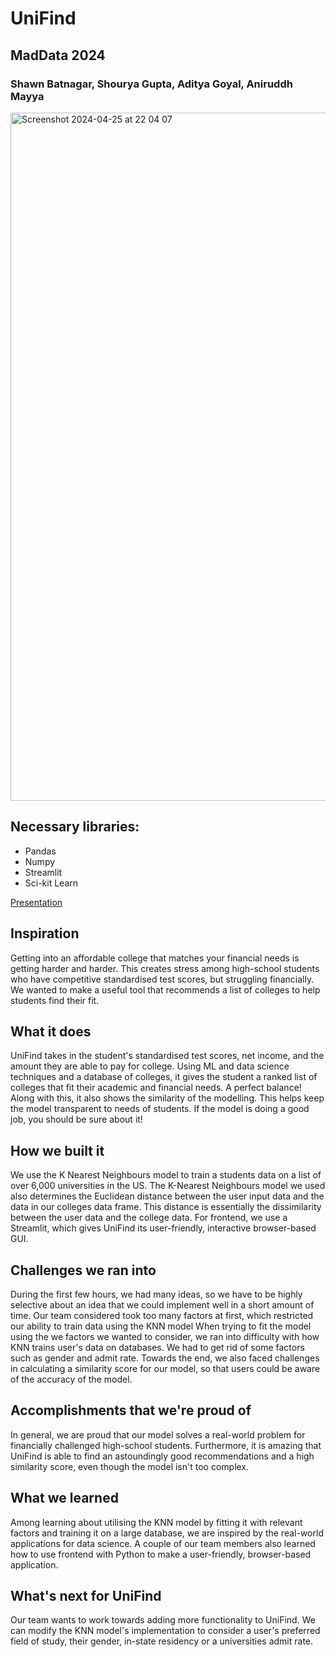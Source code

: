 # UniFind
## MadData 2024
### Shawn Batnagar, Shourya Gupta, Aditya Goyal, Aniruddh Mayya

<img width="1101" alt="Screenshot 2024-04-25 at 22 04 07" src="https://github.com/23mayyaa/UniFind/assets/106432428/e0ed7899-e905-468a-9d79-972db64b1276">

## Necessary libraries:
- Pandas
- Numpy
- Streamlit
- Sci-kit Learn

[Presentation](https://docs.google.com/presentation/d/1OMathHJOkVLbNz823BsYCN2oEQPvYCmmXkVdBDJc9zw/edit?usp=sharing)

## Inspiration
Getting into an affordable college that matches your financial needs is getting harder and harder. This creates stress among high-school students who have competitive standardised test scores, but struggling financially. We wanted to make a useful tool that recommends a list of colleges to help students find their fit.

## What it does
UniFind takes in the student's standardised test scores, net income, and the amount they are able to pay for college. Using ML and data science techniques and a database of colleges, it gives the student a ranked list of colleges that fit their academic and financial needs. A perfect balance! Along with this, it also shows the similarity of the modelling. This helps keep the model transparent to needs of students. If the model is doing a good job, you should be sure about it!

## How we built it
We use the K Nearest Neighbours model to train a students data on a list of over 6,000 universities in the US. The K-Nearest Neighbours model we used also determines the Euclidean distance between the user input data and the data in our colleges data frame. This distance is essentially the dissimilarity between the user data and the college data. For frontend, we use a Streamlit, which gives UniFind its user-friendly, interactive browser-based GUI. 

## Challenges we ran into
During the first few hours, we had many ideas, so we have to be highly selective about an idea that we could implement well in a short amount of time. Our team considered took too many factors at first, which restricted our ability to train data using the KNN model When trying to fit the model using the we factors we wanted to consider, we ran into difficulty with how KNN trains user's data on databases. We had to get rid of some factors such as gender and admit rate. Towards the end, we also faced challenges in calculating a similarity score for our model, so that users could be aware of the accuracy of the model.

## Accomplishments that we're proud of
In general, we are proud that our model solves a real-world problem for financially challenged high-school students. Furthermore, it is amazing that UniFind is able to find an astoundingly good recommendations and a high similarity score, even though the model isn't too complex.

## What we learned
Among learning about utilising the KNN model by fitting it with relevant factors and training it on a large database, we are inspired by the real-world applications for data science. A couple of our team members also learned how to use frontend with Python to make a user-friendly, browser-based application.

## What's next for UniFind
Our team wants to work towards adding more functionality to UniFind. We can modify the KNN model's implementation to consider a user's preferred field of study, their gender, in-state residency or a universities admit rate.


